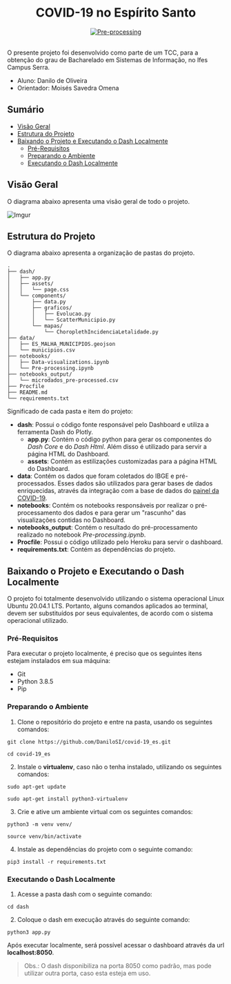 <div align="center">
  <h1>COVID-19 no Espírito Santo</h1>
</div>

<div align="center">
  <!-- Pre-processing Status -->
  <a href="https://github.com/DaniloSI/covid-19_es/actions/workflows/preprocessing.yml">
    <img src="https://github.com/DaniloSI/covid-19_es/actions/workflows/preprocessing.yml/badge.svg?event=schedule" alt="Pre-processing" />
  </a>
  <br />
  <br />
</div>

O presente projeto foi desenvolvido como parte de um TCC, para a obtenção do grau de Bacharelado em Sistemas de Informação, no Ifes Campus Serra.

- Aluno: Danilo de Oliveira
- Orientador: Moisés Savedra Omena

## Sumário

- [Visão Geral](https://github.com/DaniloSI/covid-19_es#vis%C3%A3o-geral)
- [Estrutura do Projeto](https://github.com/DaniloSI/covid-19_es#estrutura-do-projeto)
- [Baixando o Projeto e Executando o Dash Localmente](https://github.com/DaniloSI/covid-19_es#baixando-o-projeto-e-executando-o-dash-localmente)
  - [Pré-Requisitos](https://github.com/DaniloSI/covid-19_es#pr%C3%A9-requisitos)
  - [Preparando o Ambiente](https://github.com/DaniloSI/covid-19_es#preparando-o-ambiente)
  - [Executando o Dash Localmente](https://github.com/DaniloSI/covid-19_es#executando-o-dash-localmente)
  
## Visão Geral

O diagrama abaixo apresenta uma visão geral de todo o projeto.

![Imgur](https://i.imgur.com/jpg31g7.png)

## Estrutura do Projeto

O diagrama abaixo apresenta a organização de pastas do projeto.

```
.
├── dash/
│   ├── app.py
│   ├── assets/
│   │   └── page.css
│   └── components/
│       ├── data.py
│       ├── graficos/
│       │   ├── Evolucao.py
│       │   └── ScatterMunicipio.py
│       └── mapas/
│           └── ChoroplethIncidenciaLetalidade.py
├── data/
│   ├── ES_MALHA_MUNICIPIOS.geojson
│   └── municipios.csv
├── notebooks/
│   ├── Data-visualizations.ipynb
│   └── Pre-processing.ipynb
├── notebooks_output/
│   └── microdados_pre-processed.csv
├── Procfile
├── README.md
└── requirements.txt
```

Significado de cada pasta e item do projeto:
- **dash**: Possui o código fonte responsável pelo Dashboard e utiliza a ferramenta Dash do Plotly.
  - **app.py**: Contém o código python para gerar os componentes do *Dash Core* e do *Dash Html*. Além disso é utilizado para servir a página HTML do Dashboard.
  - **assets**: Contém as estilizações customizadas para a página HTML do Dashboard.
- **data**: Contém os dados que foram coletados do IBGE e pré-processados. Esses dados são utilizados para gerar bases de dados enriquecidas, através da integração com a base de dados do [painel da COVID-19](https://coronavirus.es.gov.br/painel-covid-19-es).
- **notebooks**: Contém os notebooks responsáveis por realizar o pré-processamento dos dados e para gerar um "rascunho" das visualizações contidas no Dashboard.
- **notebooks_output**: Contém o resultado do pré-processamento realizado no notebook *Pre-processing.ipynb*.
- **Procfile**: Possui o código utilizado pelo Heroku para servir o dashboard.
- **requirements.txt**: Contém as dependências do projeto.

## Baixando o Projeto e Executando o Dash Localmente

O projeto foi totalmente desenvolvido utilizando o sistema operacional Linux Ubuntu 20.04.1 LTS. Portanto, alguns comandos aplicados ao terminal, devem ser substituídos por seus equivalentes, de acordo com o sistema operacional utilizado.

### Pré-Requisitos

Para executar o projeto localmente, é preciso que os seguintes itens estejam instalados em sua máquina:

- Git
- Python 3.8.5
- Pip

### Preparando o Ambiente

1. Clone o repositório do projeto e entre na pasta, usando os seguintes comandos:

```
git clone https://github.com/DaniloSI/covid-19_es.git
```
```
cd covid-19_es
```

2. Instale o **virtualenv**, caso não o tenha instalado, utilizando os seguintes comandos:

```
sudo apt-get update
```

```
sudo apt-get install python3-virtualenv
```

3. Crie e ative um ambiente virtual com os seguintes comandos:

```
python3 -m venv venv/
```

```
source venv/bin/activate
```

4. Instale as dependências do projeto com o seguinte comando:

```
pip3 install -r requirements.txt
```

### Executando o Dash Localmente

1. Acesse a pasta dash com o seguinte comando:

```
cd dash
```

2. Coloque o dash em execução através do seguinte comando:

```
python3 app.py
```

Após executar localmente, será possível acessar o dashboard através da url **localhost:8050**.
> Obs.: O dash disponibiliza na porta 8050 como padrão, mas pode utilizar outra porta, caso esta esteja em uso.
